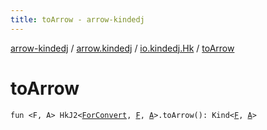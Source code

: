 ```yaml
---
title: toArrow - arrow-kindedj
---
```


[arrow-kindedj](../../index.html) / [arrow.kindedj](../index.html) / [io.kindedj.Hk](index.html) / [toArrow](./to-arrow.html)

# toArrow

`fun <F, A> HkJ2<`[`ForConvert`](../-for-convert.html)`, `[`F`](to-arrow.html#F)`, `[`A`](to-arrow.html#A)`>.toArrow(): Kind<`[`F`](to-arrow.html#F)`, `[`A`](to-arrow.html#A)`>`
